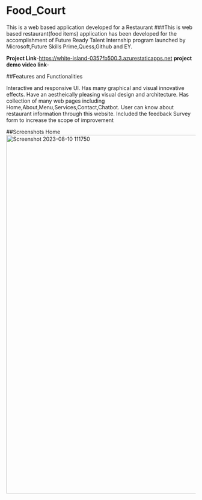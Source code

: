 # Food_Court
This is a web based application developed for a Restaurant
###This is web based restaurant(food items) application has been developed for the accomplishment of Future Ready Talent Internship program launched by Microsoft,Future Skills Prime,Quess,Github and EY.

**Project Link**-https://white-island-0357fb500.3.azurestaticapps.net
**project demo video link**-

##Features and Functionalities

Interactive and responsive UI.
Has many graphical and visual innovative effects.
Have an aestheically pleasing visual design and architecture.
Has collection of many web pages including Home,About,Menu,Services,Contact,Chatbot.
User can know about restaurant information through this website.
Included the feedback Survey form to increase the scope of improvement

##Screenshots
Home
<img width="950" alt="Screenshot 2023-08-10 111750" src="https://github.com/20A31A0524/Food_Court/assets/109936379/d2c01edb-eb5b-40aa-8151-b698b8e188f1">
